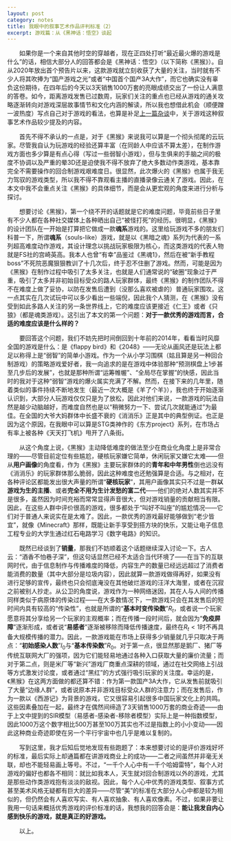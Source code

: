 ```yaml
---
layout: post
category: notes
title: 我眼中的叙事艺术作品评判标准（2）
excerpt: 游戏篇：从《黑神话：悟空》谈起
---
```


&emsp;&emsp;如果你是一个来自其他时空的穿越者，现在正四处打听“最近最火爆的游戏是什么”的话，相信大部分人的回答都会是《黑神话：悟空》（以下简称《黑猴》）。自从2020年放出首个预告片以来，这款游戏就立刻收获了大量的关注，当时就有不少人将其吹捧为“国产游戏之光”或者“中国首个国产3A大作”，而它也确实没有辜负这份期待，在四年后的今天以3天销售1000万套的亮眼成绩交出了一份让人满意的答卷。如今，距离游戏发售已过数周，玩家们关注的重点也已经从游戏的通关攻略逐渐转向对游戏深层故事情节和文化内涵的解读，所以我也想借此机会（顺便蹭一波热度）写点自己对于游戏的看法，也算是补足[上一篇杂谈](./我眼中的叙事艺术作品评判标准)中，关于游戏这种叙事艺术作品较少提及的内容。

&emsp;&emsp;首先不得不承认的一点是，对于《黑猴》来说我可以算是一个彻头彻尾的云玩家。尽管我自认为玩游戏的经验还算丰富（在同龄人中应该不算太差），在制作游戏方面也多少算是有点心得（写过一些弱智小游戏），但与生俱来的手脑之间的极度不协调以及严重的晕3D还是迫使我不得不放弃了绝大多数动作类游戏，基本靠完全不需要操作的回合制游戏艰难度日。很显然，此次爆火的《黑猴》也属于我无力驾驭的游戏类型，所以我不得不靠观看主播的直播录像云通关了游戏。因此，在本文中我不会重点关注《黑猴》的具体细节，而是会从更宏观的角度来进行分析与探讨。

&emsp;&emsp;想要讨论《黑猴》，第一个绕不开的话题就是它的难度问题，毕竟前些日子里有不少人都在各种社交媒体上各种晒出自己“被怪打死”的经历。很明显，《黑猴》的设计团队在一开始是打算把它做成一款**魂系**游戏的。这里给玩游戏不多的朋友们科普一下，所谓**魂系**（souls-like）游戏，就是以《黑暗之魂》系列为代表的一系列超高难度动作游戏，其设计理念以挑战玩家极限为核心，而这类游戏的代表人物就是FS社的宫崎英高。我本人也曾“有幸”品鉴过《黑魂1》，然后在被“新手教程boss”不死院恶魔狠狠教训了十几次后，终于忍不住删了游戏。然而，可能是因为《黑猴》在制作过程中吸引了太多关注，也就是人们通常说的“破圈”现象过于严重，吸引了太多并非初始目标受众的路人玩家群体，最终《黑猴》的制作团队不得不在难度上做了妥协，以防在发售后遭到（没那么喜欢被虐的）普通玩家围攻。这一点其实在几次试玩中可以多少看出一些端倪，因此我个人猜测，在《黑猴》没有受到如此多路人关注的另一条世界线上，它的难度应该更接近《仁王》或者《只狼》（都是魂类游戏）。这引出了本文的第一个问题：**对于一款优秀的游戏而言，合适的难度应该是什么样的？**

&emsp;&emsp;要回答这个问题，我们不妨先把时间倒回到十年前的2014年，看看当时风靡全国的游戏是什么：是《flappy bird》和《2048》——无论从画风还是玩法上都足以称得上是“弱智”的简单小游戏。作为一个从小学习围棋（姑且算是另一种回合制游戏）的策略游戏爱好者，我一向追求的是在游戏中体验那种“预测棋盘上1步甚至几步后的发展”，也就是那种所谓“运筹帷幄”、“全局尽在掌握”的快感，因此当时的我对于这种“弱智”游戏的爆火属实充满了不解。然而，在接下来的几年里，随着类似的事件持续不断地发生（最近一次大概是《羊了个羊》），我也终于开始逐渐认识到，大部分人玩游戏仅仅只是为了放松，因此对他们来说，一款游戏的玩法自然是越少动脑越好，而难度自然也是以“稍微努力一下、尝试几次就能通过”为最佳。在全国的大爷大妈群体中长盛不衰的《消消乐》正是其中的典型例证。也正是因为这个原因，在我眼中可以算是STG类神作的《东方project》系列，在市场占有率上被各种《天天打飞机》甩开了八条街。

&emsp;&emsp;从这个角度上说，《黑猴》主动降低难度的做法至少在商业化角度上是非常合理的——尽管目前定位有些尴尬，硬核玩家嫌它简单，休闲玩家又嫌它太难——但从**用户画像**的角度看，作为《黑猴》主要玩家群体的的**青年和中年男性**倒也远没有《消消乐》的玩家群体那么脆弱，因此这种难度也还勉强算是合适。与之相对，在各种评论区都能发出很大声量的所谓“**硬核玩家**”，其用户画像其实只不过是一群**以游戏为生的主播**、或者**完全不用为生计发愁的富二代**——他们的绝对人数其实并不是很多，虽然因为时间充裕而常常显得声音很大，但对游戏销量的贡献相当有限。因此，在这些人群中评价很高的游戏，很多都处于“叫好不叫座”的尴尬情况——它们对于普通人来说实在是太难了。因此，一款优秀的游戏最好能够做到“老少皆宜”，就像《Minecraft》那样，既能让新手享受到搭方块的快乐，又能让电子信息工程专业的大学生通过红石电路学习《数字电路》的知识。

&emsp;&emsp;既然已经谈到了**销量**，那我们不妨顺着这个话题继续深入讨论一下。古人云：“酒香不怕巷子深”，但这句话显然已经不太适合当代环境了——在当下的互联网时代，由于信息制作与传播难度的降低，内容生产的数量已经远远超过了消费者能消费的数量（其中大部分是垃圾内容），因此就算一款游戏做得再好，如果没有进行足够的宣传，最终也只会彻底淹没在其他破烂游戏的汪洋大海里，或者在沉寂之前被别人抄走。从公卫的角度说，游戏作为一种网络迷因，其在人与人间的传播同样类似于病原体的传染过程——在大多数情况下，一款游戏只会在其发售后的短时间内具有较高的“传染性”，也就是所谓的“**基本时变传染数**”$R_t$，或者说一个玩家愿意将其分享给另一个玩家的主观概率；而在传播一段时间后，就会因为“**免疫屏障**”逐渐形成，或者说“**易感者**”逐渐被移除而降低传播速度，最终在$R_t<1$时不再具备大规模传播的潜力。因此，一款游戏能在市场上获得多少销量就几乎只取决于两点：“**初始感染人数**”$I_0$与“**基本传染数**”$R_0$。对于第一点，很显然那是鹅厂、猪厂等传统互联网大厂的强项，因为它们能轻易地通过各种入口获取大量的廉价流量；而对于第二点，则是米厂等“新兴”游戏厂商重点深耕的领域，通过在社交网络上引战等方式激发讨论度，或者通过“黑红”的方式强行吸引玩家的关注度。幸运的是，《黑猴》在这两方面做的都还算不错：作为第一款国产3A大作，它从发售前就吸引了大量“边缘人群”，或者说原本并非游戏目标受众人群的注意力；而在发售后，作为一款以《西游记》为背景的游戏，它又很容易引起很多中国玩家文化上的共鸣。这些因素叠加在一起，最终才在偶然间缔造了3天销售1000万套的商业奇迹——由于上文中提到的SIR模型（易感者-感染者-移除者模型）实际上是一种指数模型，因此1000万这个数字相比500万甚至100万其实也不过是指数上的小小变动——因此这种商业奇迹即使在另一个平行宇宙中也几乎是难以复制的。

&emsp;&emsp;写到这里，我才后知后觉地发现有些跑题了：本来想要讨论的是评价游戏好坏的标准，最后实际上却通篇都在讲游戏商业上的成功——二者之间虽然并非毫无关联，却也不能轻易画上等号。不过，“一千个人心中有一千个哈姆雷特”，每个人对游戏的偏好也都各不相同：就比如我本人，天生就对回合制游戏以外的游戏，尤其是那些动作类游戏抱有淡淡的敌视。因此，每个人心中优秀的游戏类型、叙事方式甚至美术风格无疑都有巨大的差异——尽管“美”的标准在大部分人心中都是较为相似的，但仍然会有人喜欢写实、有人喜欢抽象、有人喜欢像素。不过，如果非要让我用一句话来概括优秀游戏的评价标准的话，我想我的回答会是：**能让我发自内心感到快乐的游戏，就是真正的好游戏。**

&emsp;&emsp;以上。
